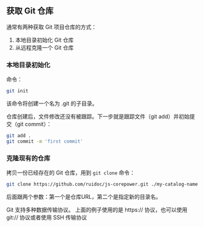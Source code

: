 ## 获取 Git 仓库

通常有两种获取 Git 项目仓库的方式：

1. 本地目录初始化 Git 仓库
2. 从远程克隆一个 Git 仓库

### 本地目录初始化

命令：

```sh
git init
```

该命令将创建一个名为 .git 的子目录。

仓库创建后，文件修改还没有被跟踪。下一步就是跟踪文件（git add）并初始提交（git commit）：

```sh
git add .
git commit -m 'first commit'
```

### 克隆现有的仓库

拷贝一份已经存在的 Git 仓库，用到 `git clone` 命令：

```sh
git clone https://github.com/ruidoc/js-corepower.git ./my-catalog-name
```

后面跟两个参数：第一个是仓库URL，第二个是指定新的目录名。

Git 支持多种数据传输协议。 上面的例子使用的是 https:// 协议，也可以使用 git:// 协议或者使用 SSH 传输协议